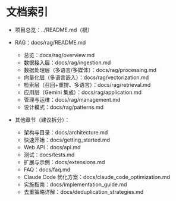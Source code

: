 # 文档索引

- 项目总览：../README.md（根）
- RAG：docs/rag/README.md

  - 总览：docs/rag/overview.md
  - 数据接入层：docs/rag/ingestion.md
  - 数据处理层（多语言/多媒体）：docs/rag/processing.md
  - 向量化层（多语言嵌入）：docs/rag/vectorization.md
  - 检索层（召回+重排、多语言）：docs/rag/retrieval.md
  - 应用层（Gemini 集成）：docs/rag/application.md
  - 管理与运维：docs/rag/management.md
  - 设计模式：docs/rag/patterns.md

- 其他章节（建议拆分）：
  - 架构与目录：docs/architecture.md
  - 快速开始：docs/getting_started.md
  - Web API：docs/api.md
  - 测试：docs/tests.md
  - 扩展与示例：docs/extensions.md
  - FAQ：docs/faq.md
  - Claude Code 优化方案：docs/claude_code_optimization.md
  - 实施指南：docs/implementation_guide.md
  - 去重策略详解：docs/deduplication_strategies.md
